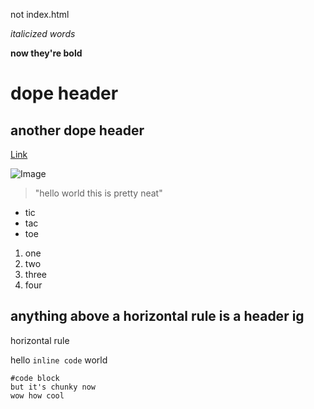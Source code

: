 not index.html

*italicized words*

**now they're bold**

# dope header #
## another dope header ##

[Link](https://hungrypingu.github.io/cse15l-lab-reports/somethingelse.html)

![Image](https://cdn.britannica.com/q:60/91/181391-050-1DA18304/cat-toes-paw-number-paws-tiger-tabby.jpg)

>"hello world
>this is pretty neat"

* tic
* tac
* toe

1. one
2. two 
3. three
4. four

anything above a horizontal rule is a header ig
---
horizontal rule

hello `inline code` world

```
#code block
but it's chunky now
wow how cool
```
